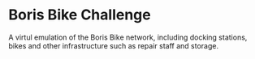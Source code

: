 # Boris Bike Challenge #

A virtul emulation of the Boris Bike network, including docking stations, bikes and other infrastructure such as repair staff and storage.